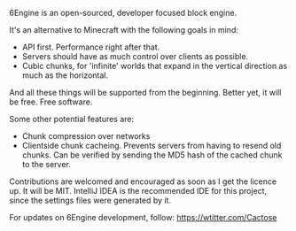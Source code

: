 6Engine is an open-sourced, developer focused block engine.

It's an alternative to Minecraft with the following goals in mind:
- API first. Performance right after that.
- Servers should have as much control over clients as possible.
- Cubic chunks, for 'infinite' worlds that expand in the vertical direction as much as the horizontal.

And all these things will be supported from the beginning. Better yet, it will be free. Free software.

Some other potential features are:
- Chunk compression over networks
- Clientside chunk cacheing. Prevents servers from having to resend old chunks. Can be verified by sending the MD5
  hash of the cached chunk to the server.

Contributions are welcomed and encouraged as soon as I get the licence up. It will be MIT.
IntelliJ IDEA is the recommended IDE for this project, since the settings files were generated by it.

For updates on 6Engine development, follow: https://wtitter.com/Cactose